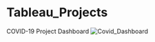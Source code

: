 # Tableau_Projects

COVID-19 Project Dashboard
![Covid_Dashboard](https://user-images.githubusercontent.com/77462869/205947729-f38070be-1297-4246-8bb0-e4defbc4ca74.png)
